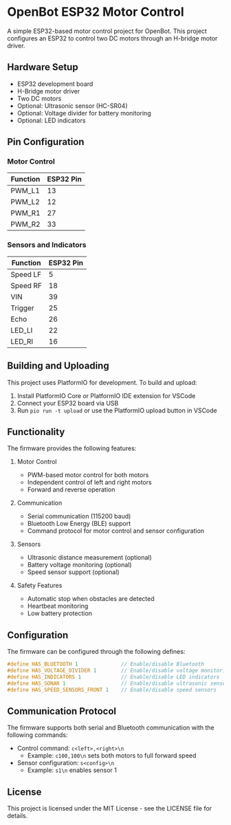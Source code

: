 # OpenBot ESP32 Motor Control

A simple ESP32-based motor control project for OpenBot. This project configures an ESP32 to control two DC motors through an H-bridge motor driver.

## Hardware Setup

- ESP32 development board
- H-Bridge motor driver
- Two DC motors
- Optional: Ultrasonic sensor (HC-SR04)
- Optional: Voltage divider for battery monitoring
- Optional: LED indicators

## Pin Configuration

### Motor Control
| Function | ESP32 Pin |
|----------|-----------|
| PWM_L1   | 13        |
| PWM_L2   | 12        |
| PWM_R1   | 27        |
| PWM_R2   | 33        |

### Sensors and Indicators
| Function | ESP32 Pin |
|----------|-----------|
| Speed LF | 5         |
| Speed RF | 18        |
| VIN      | 39        |
| Trigger  | 25        |
| Echo     | 26        |
| LED_LI   | 22        |
| LED_RI   | 16        |

## Building and Uploading

This project uses PlatformIO for development. To build and upload:

1. Install PlatformIO Core or PlatformIO IDE extension for VSCode
2. Connect your ESP32 board via USB
3. Run `pio run -t upload` or use the PlatformIO upload button in VSCode

## Functionality

The firmware provides the following features:

1. Motor Control
   - PWM-based motor control for both motors
   - Independent control of left and right motors
   - Forward and reverse operation

2. Communication
   - Serial communication (115200 baud)
   - Bluetooth Low Energy (BLE) support
   - Command protocol for motor control and sensor configuration

3. Sensors
   - Ultrasonic distance measurement (optional)
   - Battery voltage monitoring (optional)
   - Speed sensor support (optional)

4. Safety Features
   - Automatic stop when obstacles are detected
   - Heartbeat monitoring
   - Low battery protection

## Configuration

The firmware can be configured through the following defines:

```cpp
#define HAS_BLUETOOTH 1              // Enable/disable Bluetooth
#define HAS_VOLTAGE_DIVIDER 1        // Enable/disable voltage monitoring
#define HAS_INDICATORS 1             // Enable/disable LED indicators
#define HAS_SONAR 1                  // Enable/disable ultrasonic sensor
#define HAS_SPEED_SENSORS_FRONT 1    // Enable/disable speed sensors
```

## Communication Protocol

The firmware supports both serial and Bluetooth communication with the following commands:

- Control command: `c<left>,<right>\n`
  - Example: `c100,100\n` sets both motors to full forward speed
- Sensor configuration: `s<config>\n`
  - Example: `s1\n` enables sensor 1

## License

This project is licensed under the MIT License - see the LICENSE file for details. 